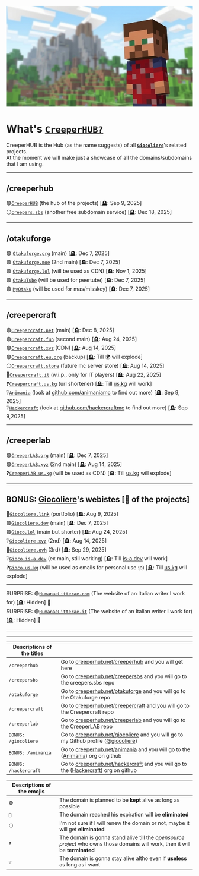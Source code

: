  [![Welcome to CreeperHUB](https://raw.githubusercontent.com/creeperhub/.github/refs/heads/main/profile/thumb-1.jpeg)](https://creeperhub.net/creepersbs)
# What's [`CreeperHUB?`](https://creeperhub.net) 

CreeperHUB is the Hub (as the name suggests) of all [**`Giocoliere`**](https://github.com/giocoliere)'s related projects. <br>
At the moment we will make just a showcase of all the domains/subdomains that I am using.

------------------------------------------
## /creeperhub

🟢[`CreeperHUB`](https://creeperhub.net) (the hub of the projects) [🪦: Sep 9, 2025]<br>
⚪[`creepers.sbs`](https://github.com/creepersbs) (another free subdomain service) [🪦: Dec 18, 2025]<br>

------------------------------------------
## /otakuforge

🟢 [`Otakuforge.org`](https://otakuforge.org) (main) [🪦: Dec 7, 2025] <br>
🟢 [`Otakuforge.moe`](https://otakuforge.moe) (2nd main) [🪦: Dec 7, 2025] <br>
🟢 [`Otakuforge.lol`](https://otakuforge.lol) (will be used as CDN) [🪦: Nov 1, 2025] <br>
🟢 [`OtakuTube`](https://otaku.tube) (will be used for peertube) [🪦: Dec 7, 2025] <br>
🟢 [`MyOtaku`](https://otaku.my) (will be used for mas/misskey) [🪦: Dec 7, 2025] <br>


------------------------------------------
## /creepercraft

🟢[`Creepercraft.net`](https://creepercraft.net) (main) [🪦: Dec 8, 2025]<br>
🟢[`Creepercraft.fun`](https://creepercraft.fun) (second main) [🪦: Aug 24, 2025]<br>
🟢[`Creepercraft.xyz`](https://creepercraft.xyz) (CDN) [🪦: Aug 14, 2025]<br>
🟢[`Creepercraft.eu.org`](https://creepercraft.eu.org) (backup) [🪦: Till 🌍 will explode] <br>
⚪[`Creepercraft.store`](https://creepercraft.store) (future mc server store) [🪦: Aug 14, 2025]<br>
🔴[`Creepercraft.it`](https://creepercraft.it) (w.i.p., only for IT players) [🪦: Aug 22, 2025]<br>
❓[`Creepercraft.us.kg`](https://creepercraft.us.kg) (url shortener) [🪦: Till [us.kg](https://github.com/DigitalPlatDev/US.KG) will work]<br>
❔[`Animania`](https://creeperhub.net/animania) (look at [github.com/animaniamc](https://github.com/animaniamc) to find out more) [🪦: Sep 9, 2025]<br>
❔[`Hackercraft`](https://creeperhub.net/hackercraft) (look at [github.com/hackercraftmc](https://github.com/hackercraftmc) to find out more) [🪦: Sep 9,2025]<br>

------------------------------------------
## /creeperlab

🟢[`CreeperLAB.org`](https://creeperlab.org) (main) [🪦: Dec 7, 2025]<br>
🟢[`CreeperLAB.xyz`](https://creeperlab.xyz) (2nd main) [🪦: Aug 14, 2025]<br>
❓[`CreeperLAB.us.kg`](https://creeperlab.us.kg) (will be used as CDN) [🪦: Till [us.kg](https://github.com/DigitalPlatDev/US.KG) will explode]<br>

-------------------------------------------

## BONUS: [Giocoliere](https://creeperhub.net/giocoliere)'s webistes [👑 of the projects]

🔴[`Giocoliere.link`](https://giocoliere.link) (portfolio) [🪦: Aug 9, 2025]<br>
🟢[`Giocoliere.dev`](https://giocoliere.dev) (main) [🪦: Dec 7, 2025]<br>
🟢[`Gioco.lol`](https://gioco.lol) (main but shorter) [🪦: Aug 24, 2025]<br>
❔[`Giocoliere.xyz`](https://giocoliere.xyz) (2nd) [🪦: Aug 14, 2025]<br>
🔴[`Giocoliere.ovh`](https://giocoliere.ovh) (3rd) [🪦: Sep 29, 2025]<br>
❔[`Gioco.is-a.dev`](https://gioco.is-a.dev) (ex main, still working) [🪦: Till [is-a.dev](https://github.com/is-a-dev) will work]<br>
❓[`Gioco.us.kg`](https://gioco.us.kg) (will be used as emails for personal use :p) [🪦: Till [us.kg](https://github.com/DigitalPlatDev/US.KG) will explode]<br>

-------------------------------------------
SURPRISE: 🟢[`HumanaeLitterae.com`](https://humanaelitterae.com) (The website of an Italian writer I work for) [🪦: Hidden] 👀<br>
SURPRISE: 🟢[`HumanaeLitterae.it`](https://humanaelitterae.it) (The website of an Italian writer I work for) [🪦: Hidden] 👀<br>

-------------------------------------------

-------------------------------------------

| Descriptions of the titles | |
| ------------- | ------------- |
|  `/creeperhub`  |  Go to [creeperhub.net/creeperhub](https://creeperhub.net/creeperhub) and you will get here  |
|  `/creepersbs`  |  Go to [creeperhub.net/creepersbs](https://creeperhub.net/creepersbs) and you will go to the creepers.sbs repo  |
|  `/otakuforge`  |  Go to [creeperhub.net/otakuforge](https://creeperhub.net/otakuforge) and you will go to the Otakuforge repo  |
|  `/creepercraft`  |  Go to [creeperhub.net/creepercraft](https://creeperhub.net/creepercraft) and you will go to the Creepercraft repo  |
|  `/creeperlab`  |  Go to [creeperhub.net/creeperlab](https://creeperhub.net/creeperlab) and you will go to the CreeperLAB repo  |
|  `BONUS: /giocoliere`  |  Go to [creeperhub.net/giocoliere](https://creeperhub.net/giocoliere) and you will go to my Github profile ([@giocoliere](https://github.com/giocoliere))  |
|  `BONUS: /animania`  |  Go to [creeperhub.net/animania](https://creeperhub.net/animania) and you will go to the ([Animania](https://github.com/animaniamc)) org on github  |
|  `BONUS: /hackercraft`  |  Go to [creeperhub.net/hackercraft](https://creeperhub.net/hackercraft) and you will go to the ([Hackercraft](https://github.com/hackercraftmc)) org on github  |


| Descriptions of the emojis | |
| ------------- | ------------- |
|  `🟢`  |  The domain is planned to be **kept** alive as long as possible  |
|  `🔴`  |  The domain reached his expiration will be **eliminated**  |
|  `⚪`  |  I'm not sure if I will renew the domain or not, maybe it will get **eliminated**  |
|  `❓`  |  The domain is gonna stand alive till the *opensource project* who owns those domains will work, then it will be **terminated**  |
|  `❔`  |  The domain is gonna stay alive altho even if **useless** as long as i want  |
